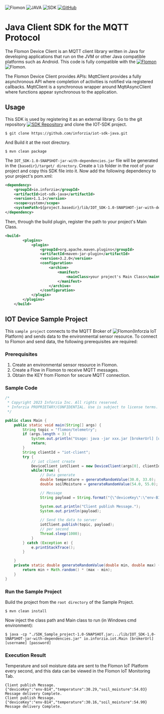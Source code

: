 ![Flomon](https://img.shields.io/badge/FLOMON-blue)
![JAVA](https://img.shields.io/badge/JAVA-green) 
![SDK](https://img.shields.io/badge/SDK-black)
[![GitHub](https://img.shields.io/badge/license-EPL--1.0-FF0033.svg)](https://github.com/inforzia/mqtt.java-sdk/LICENSE)
# Java Client SDK for the MQTT Protocol

The Flomon Device Client is an MQTT client library written in Java for developing applications that run on the JVM or other Java compatible platforms such as Android.
This code is fully compatible with the [![Flomon](https://img.shields.io/badge/Paho-Project-blue)](https://github.com/orgs/eclipse/repositories?q=java+mqtt&type=all&language=&sort=)![Flomon](https://img.shields.io/badge/version-1.2.5-blue).

The Flomon Device Client provides APIs: MqttClient provides a fully asynchronous API where completion of activities is notified via registered callbacks. MqttClient is a synchronous wrapper around MqttAsyncClient where functions appear synchronous to the application.

## Usage
This SDK is used by registering it as an external library. 
Go to the git repository [![SDK Repository](https://img.shields.io/badge/Inforzia%20SDK-Repo-green)](https://github.com/inforzia/mqtt.java-sdk) and clone the IOT-SDK project. 
```less
$ git clone https://github.com/inforzia/iot-sdk-java.git
```
And Build it at the root directory.
```less
$ mvn clean package
```
The `IOT_SDK-1.0-SNAPSHOT-jar-with-dependencies.jar` file will be generated in the `{basedir}/target/ directory`. Create a `lib` folder in the root of your project and copy this SDK file into it.
Now add the following dependency to your project's pom.xml:

```xml
<dependency>
    <groupId>io.inforzia</groupId>
    <artifactId>iot-sdk-java</artifactId>
    <version>1.1.1</version>
    <scope>system</scope>
    <systemPath>${project.basedir}/lib/IOT_SDK-1.0-SNAPSHOT-jar-with-dependencies.jar</systemPath>
</dependency>
```

Then, through the build plugin, register the path to your project's Main Class.

```xml
<build>
        <plugins>
            <plugin>
                <groupId>org.apache.maven.plugins</groupId>
                <artifactId>maven-jar-plugin</artifactId>
                <version>3.2.0</version>
                <configuration>
                    <archive>
                        <manifest>
                            <mainClass>your project's Main Class</mainClass>
                        </manifest>
                    </archive>
                </configuration>
            </plugin>
        </plugins>
    </build>
```

## IOT Device Sample Project
This `sample project` connects to the MQTT Broker of ![Flomon](https://img.shields.io/badge/Flomon-8A2BE2)(Inforzia IoT Platform) and sends data to the environmental sensor resource. To connect to Flomon and send data, the following prerequisites are required:

### Prerequisites

1. Create an environmental sensor resource in Flomon.
2. Create a Flow in Flomon to receive MQTT messages.
3. Obtain the KEY from Flomon for secure MQTT connection.

### Sample Code
```java
/*
 * Copyright 2023 Inforzia Inc. All rights reserved.
 * Inforzia PROPRIETARY/CONFIDENTIAL. Use is subject to license terms.
 */

public class Main {
    public static void main(String[] args) {
        String topic = "flomon/telemetry";
        if (args.length < 3) {
            System.out.println("Usage: java -jar xxx.jar [brokerUrl] [username] [password]");
            return;
        }
        String clientId = "iot-client";
        try {
            // iot client create
            DeviceClient iotClient = new DeviceClient(args[0], clientId, args[1], args[2]);
            while(true) {
                // Data generate
                double temperature = generateRandomValue(30.0, 33.0);
                double soilMoisture = generateRandomValue(54.0, 55.0);

                // Message
                String payload = String.format("{\"deviceKey\":\"env-B14\",\"temperature\":%.2f,\"soil_moisture\":%.2f}", temperature, soilMoisture);

                System.out.println("Client publish Message.");
                System.out.println(payload);
                
                // Send the data to server
                iotClient.publish(topic, payload);
                // per second
                Thread.sleep(1000);
            }
        } catch (Exception e) {
            e.printStackTrace();
        }

    }
    private static double generateRandomValue(double min, double max) {
        return min + Math.random() * (max - min);
    }
}
```
### Run the Sample Project

Build the project from the `root directory` of the Sample Project.
```less
$ mvn clean install
```
Now inject the class path and Main class to run (in Windows cmd environment):

```less
$ java -cp "./SDK_Sample_project-1.0-SNAPSHOT.jar;../lib/IOT_SDK-1.0-SNAPSHOT-jar-with-dependencies.jar" io.inforzia.iot.Main [brokerUrl] [username] [password]
```

### Execution Result
Temperature and soil moisture data are sent to the Flomon IoT Platform every second, and this data can be viewed in the Flomon IoT Monitoring Tab.
```shell
Client publish Message.
{"deviceKey":"env-B14","temperature":30.29,"soil_moisture":54.03}
Message delivery Complete.
Client publish Message.
{"deviceKey":"env-B14","temperature":30.16,"soil_moisture":54.99}
Message delivery Complete.
```
